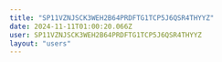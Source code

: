 ```yaml
---
title: "SP11VZNJSCK3WEH2B64PRDFTG1TCP5J6QSR4THYYZ"
date: 2024-11-11T01:00:20.066Z
user: SP11VZNJSCK3WEH2B64PRDFTG1TCP5J6QSR4THYYZ
layout: "users"
---
```

    